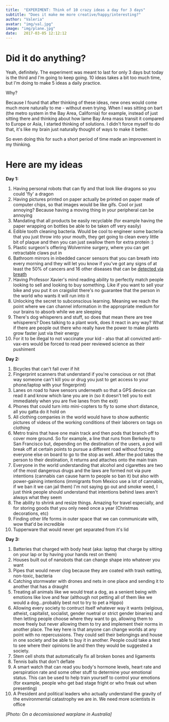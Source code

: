 ```yaml
---
title:  "EXPERIMENT: Think of 10 crazy ideas a day for 3 days"
subtitle: "Does it make me more creative/happy/interesting?"
author: "Valeria"
avatar: "img/val.jpg"
image: "img/plane.jpg"
date:   2017-03-05 12:12:12
---
```


# Did it do anything?

Yeah, definitely. The experiment was meant to last for only 3 days but today is the third and I'm going to keep going. 10 ideas takes a bit too much time, but I'm doing to make 5 ideas a daily practice.

Why?

Because I found that after thinking of these ideas, new ones would come much more naturally to me - without even trying. When I was sitting on bart (the metro system in the Bay Area, California) for example, instead of just sitting there and thinking about how lame Bay Area mass transit it compared to Europe or Asia, I started thinking of solutions. I didn't force myself to do that, it's like my brain just naturally thought of ways to make it better.

So even doing this for such a short period of time made an improvement in my thinking.

# Here are my ideas

**Day 1:**

1. Having personal robots that can fly and that look like dragons so you could 'fly' a dragon
2. Having pictures printed on paper actually be printed on paper made of computer chips, so that images would be like gifs. Cool or just annoying? Because having a moving thing in your peripheral can be annoying
3. Mandating that all products be easily recyclable (for example having the paper wrapping on bottles be able to be taken off very easily)
4. Edible tooth cleaning bacteria. Would be cool to engineer some bacteria that you just throw into your mouth, they get going to clean every little bit of plaque and then you can just swallow them for extra protein :)
5. Plastic surgeon's offering Wolvernine surgery, where you can get retractable claws put in
6. Bathroom mirrors in inbedded cancer sensors that you can breath into every morning and they will let you know if you've got any signs of at least the 50% of cancers and 16 other diseases that can be [detected via breath](https://www.engadget.com/2016/12/29/simple-breath-test-can-detect-cancer-and-16-other-diseases/)
7. Having Professor Xavier's mind reading ability to perfectly match people looking to sell and looking to buy something. Like if you want to sell your bike and you put it on craigslist there's no guarantee that the person in the world who wants it will run into it
8. Unlocking the secret to subconscious learning. Meaning we reach the point where we can channel information in the appropriate medium for our brains to absorb while we are sleeping
9. There's dog whisperers and stuff, so does that mean there are tree whisperers? Does talking to a plant work, does it react in any way? What if there are people out there who really have the power to make plants grow faster just via their energy
10. For it to be illegal to not vaccinate your kid - also that all convicted anti-vax-ers would be forced to read peer reviewed science as their pushiment

**Day 2:**

1. Bicycles that can't fall over if hit
2. Fingerprint scanners that understand if you're conscious or not (that way someone can't kill you or drug you just to get access to your phone/laptop with your fingerprint)
3. Lanes on road to have sensors underneath so that a GPS device can read it and know which lane you are in (so it doesn't tell you to exit immediately when you are five lanes from the exit)
4. Phones that could turn into mini-copters to fly to some short distance, all you gatta do it hold on
5. All clothing companies in the world would have to show authentic pictures of videos of the working conditions of their laborers on tags on clothing
6. Metro trains that have one main track and then pods that branch off to cover more ground. So for example, a line that runs from Berkeley to San Francisco but, depending on the destination of the users, a pod will break off at certain points to pursue a different road without forcing everyone else on board to go to the stop as well. After the pod takes the person to their destination, it returns and attaches onto the main train
7. Everyone in the world understanding that alcohol and cigarettes are two of the most dangerous drugs and the laws are formed not via pure intentions (cannabis can cause harm to people so ban it) but also with power-gaining intentions (immigrants from Mexico use a lot of cannabis, if we ban it we can jail them) I'm not saying go out and smoke weed, I just think people should understand that intentions behind laws aren't always what they seem
8. The ability to shrink and resize things. Amazing for travel especially, and for storing goods that you only need once a year (Christmas decorations, etc)
9. Finding other life forms in outer space that we can communicate with, wow that'd be incredible
10. Tupperware that would never get separated from it's lid

**Day 3:**

1. Batteries that charged with body heat (aka: laptop that charge by sitting on your lap or by having your hands rest on them)
2. Houses built out of nanobots that can change shape into whatever you want
3. Pipes that would never clog because they are coated with trash eatting, non-toxic, bacteria
4. Catching stormwater with drones and nets in one place and sending it to another that has a draught 
5. Treating all animals like we would treat a dog, as a senient being with emotions like love and fear (although not petting all of them like we would a dog...probably best not to try to pet a Hippo)
6. Allowing every society to contruct itself whatever way it wants (relgious, atheist, capitalist, socialist, gender nuetral or strict gender binaries) and then letting people choose where they want to go, allowing them to move freely but never allowing them to try and implement their norms in another place. The key here is that anyone can change worlds at any point with no repercussions. They could sell their belongings and house in one society and be able to buy it in another. People could take a test to see where their opinions lie and then they would be suggested a society. 
7. Stem cell shots that automatically fix all broken bones and ligaments
8. Tennis balls that don't deflate
9. A smart watch that can read you body's hormone levels, heart rate and perspiration rate and some other stuff to determine your emotional status. This can be used to help train yourself to control your emotions (for example, people who get bad stage fright or who freak out when presenting)
10. A President and political leaders who actually understand the gravity of the environmental catastrophy we are in. We need more scientists in office



*[Photo: On a decomissioned warplane in Australia]*